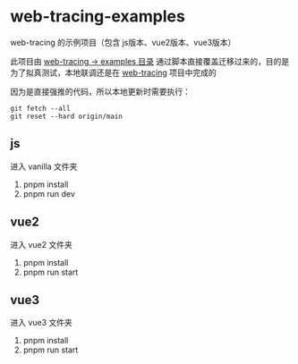 # web-tracing-examples
web-tracing 的示例项目（包含 js版本、vue2版本、vue3版本）

此项目由 [web-tracing -> examples 目录](https://github.com/M-cheng-web/web-tracing/tree/main/examples) 通过脚本直接覆盖迁移过来的，目的是为了拟真测试，本地联调还是在 [web-tracing](https://github.com/M-cheng-web/web-tracing) 项目中完成的

因为是直接强推的代码，所以本地更新时需要执行：
```
git fetch --all
git reset --hard origin/main
```

## js
进入 vanilla 文件夹
1. pnpm install
2. pnpm run dev

## vue2
进入 vue2 文件夹
1. pnpm install
2. pnpm run start

## vue3
进入 vue3 文件夹
1. pnpm install
2. pnpm run start
